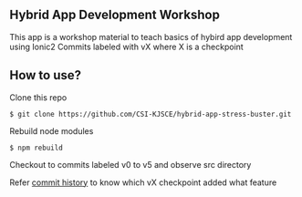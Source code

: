 ## Hybrid App Development Workshop
  This app is a workshop material to teach basics of hybird app development using Ionic2
  Commits labeled with vX where X is a checkpoint
  
 ## How to use?
  
  Clone this repo
  
  `$ git clone https://github.com/CSI-KJSCE/hybrid-app-stress-buster.git`
  
  Rebuild node modules
  
  `$ npm rebuild`
  
  Checkout to commits labeled v0 to v5 and observe src directory
  
  Refer [commit history](https://github.com/CSI-KJSCE/hybrid-app-stress-buster/commits/master) to know which vX checkpoint added what feature
